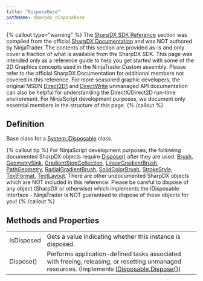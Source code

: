 ```yaml
---
title: "DisposeBase"
pathName: sharpdx_disposebase
---
```


{% callout type="warning" %}
The [SharpDX SDK Reference](sharpdx_sdk_reference) section was compiled from the official [SharpDX Documentation](http://sharpdx.org/) and was NOT authored by NinjaTrader. The contents of this section are provided as-is and only cover a fraction of what is available from the SharpDX SDK. This page was intended only as a reference guide to help you get started with some of the 2D Graphics concepts used in the NinjaTrader.Custom assembly. Please refer to the official SharpDX Documentation for additional members not covered in this reference. For more seasoned graphic developers, the original MSDN [Direct2D1](https://msdn.microsoft.com/en-us/library/windows/desktop/dd370990.aspx) and [DirectWrite](https://msdn.microsoft.com/en-us/library/windows/desktop/dd368038.aspx) unmanaged API documentation can also be helpful for understanding the DirectX/Direct2D run-time environment. For NinjaScript development purposes, we document only essential members in the structure of this page.
{% /callout %}

## Definition

Base class for a [System.IDisposable](https://msdn.microsoft.com/en-us/library/aax125c9) class.

{% callout tip %}
For NinjaScript development purposes, the following documented SharpDX objects require [Dispose()](sharpdx_disposebase_dispose) after they are used: [Brush](sharpdx_direct2d1_brush), [GeometrySink](sharpdx_direct2d1_geometrysink), [GradientStopCollection](sharpdx_direct2d1_gradientstopcollection), [LinearGradientBrush](sharpdx_direct2d1_lineargradientbrush), [PathGeometry](sharpdx_direct2d1_pathgeometry), [RadialGradientBrush](sharpdx_direct2d1_radialgradientbrush), [SolidColorBrush](sharpdx_direct2d1_solidcolorbrush), [StrokeStyle](sharpdx_direct2d1_strokestyle), [TextFormat](sharpdx_directwrite_textformat), [TextLayout](sharpdx_directwrite_textlayout). There are other undocumented SharpDX objects which are NOT included in this reference. Please be careful to dispose of any object (SharpDX or otherwise) which implements the IDisposable interface - NinjaTrader is NOT guaranteed to dispose of these objects for you!
{% /callout %}

## Methods and Properties

|  |  |
| --- | --- |
| IsDisposed | Gets a value indicating whether this instance is disposed.  |
| Dispose() | Performs application-defined tasks associated with freeing, releasing, or resetting unmanaged resources. (Implements [IDisposable.Dispose()](https://msdn.microsoft.com/en-us/library/es4s3w1d)) |
